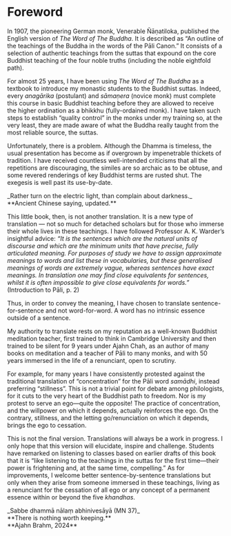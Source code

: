 # Foreword

In 1907, the pioneering German monk, Venerable Ñāṇatiloka, published the English version of _The Word of The Buddha_. It is described as “An outline of the teachings of the Buddha in the words of the Pāli Canon.” It consists of a selection of authentic teachings from the suttas that expound on the core Buddhist teaching of the four noble truths (including the noble eightfold path).

For almost 25 years, I have been using _The Word of The Buddha_ as a textbook to introduce my monastic students to the Buddhist suttas. Indeed, every _anagārika_ (postulant) and _sāmaṇera_ (novice monk) must complete this course in basic Buddhist teaching before they are allowed to receive the higher ordination as a bhikkhu (fully-ordained monk). I have taken such steps to establish “quality control” in the monks under my training so, at the very least, they are made aware of what the Buddha really taught from the most reliable source, the suttas.

Unfortunately, there is a problem. Although the Dhamma is timeless, the usual presentation has become as if overgrown by impenetrable thickets of tradition. I have received countless well-intended criticisms that all the repetitions are discouraging, the similes are so archaic as to be obtuse, and some revered renderings of key Buddhist terms are rusted shut. The exegesis is well past its use-by-date.

<div className="text-center">
_Rather turn on the electric light, than complain about darkness._<br />
**Ancient Chinese saying, updated.**
</div>

This little book, then, is not another translation. It is a new type of translation — not so much for detached scholars but for those who immerse their whole lives in these teachings. I have followed Professor A. K. Warder’s insightful advice: _“It is the sentences which are the natural units of discourse and which are the minimum units that have precise, fully articulated meaning. For purposes of study we have to assign approximate meanings to words and list these in vocabularies, but these generalised meanings of words are extremely vague, whereas sentences have exact meanings. In translation one may find close equivalents for sentences, whilst it is often impossible to give close equivalents for words.”_ (<span className="font-small-caps">Introduction to Pāli, p. 2</span>)

Thus, in order to convey the meaning, I have chosen to translate sentence-for-sentence and not word-for-word. A word has no intrinsic essence outside of a sentence.

My authority to translate rests on my reputation as a well-known Buddhist meditation teacher, first trained to think in Cambridge University and then trained to be silent for 9 years under Ajahn Chah, as an author of many books on meditation and a teacher of Pāli to many monks, and with 50 years immersed in the life of a renunciant, open to scrutiny.

For example, for many years I have consistently protested against the traditional translation of “concentration” for the Pāli word _samādhi_, instead preferring “stillness”. This is not a trivial point for debate among philologists, for it cuts to the very heart of the Buddhist path to freedom. Nor is my protest to serve an ego—quite the opposite! The practice of concentration, and the willpower on which it depends, actually reinforces the ego. On the contrary, stillness, and the letting go/renunciation on which it depends, brings the ego to cessation.

This is not the final version. Translations will always be a work in progress. I only hope that this version will elucidate, inspire and challenge. Students have remarked on listening to classes based on earlier drafts of this book that it is “like listening to the teachings in the suttas for the first time—their power is frightening and, at the same time, compelling.” As for improvements, I welcome better sentence-by-sentence translations but only when they arise from someone immersed in these teachings, living as a renunciant for the cessation of all ego or any concept of a permanent essence within or beyond the five _khandhas_.

<div className="text-center">
_Sabbe dhammā nālaṃ abhinivesāyā (MN 37)_<br />
**There is nothing worth keeping.**
</div>

<div className="text-right">
**Ajahn Brahm, 2024**
</div>
